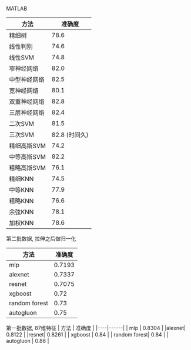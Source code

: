MATLAB

| 方法         | 准确度        |
| ------------ | ------------- |
| 精细树       | 78.6          |
| 线性判别     | 74.6          |
| 线性SVM      | 74.8          |
| 窄神经网络   | 82.0          |
| 中型神经网络 | 82.5          |
| 宽神经网络   | 80.1          |
| 双重神经网络 | 82.8          |
| 三层神经网络 | 82.4          |
| 二次SVM      | 81.5          |
| 三次SVM      | 82.8 (时间久) |
| 精细高斯SVM  | 74.2          |
| 中等高斯SVM  | 82.2          |
| 粗略高斯SVM  | 76.1          |
| 精细KNN      | 74.5          |
| 中等KNN      | 77.9          |
| 粗略KNN      | 76.6          |
| 余弦KNN      | 78.1          |
| 加权KNN      | 78.6          |


第二批数据, 拉伸之后做归一化

| 方法 | 准确度 |
|----|------|
| mlp | 0.7193 |
|alexnet| 0.7337 |
|resnet| 0.7075 |
| xgboost | 0.72 |
| random forest| 0.73 |
| autogluon | 0.75 |

第一批数据, 87维特征
| 方法 | 准确度 |
|----|------|
| mlp | 0.8304 |
|alexnet| 0.8122 |
|resnet| 0.8261 |
| xgboost | 0.84 |
| random forest| 0.84 |
| autogluon | 0.86 |